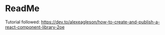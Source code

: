 
 # ReadMe

Tutorial followed:
 https://dev.to/alexeagleson/how-to-create-and-publish-a-react-component-library-2oe
